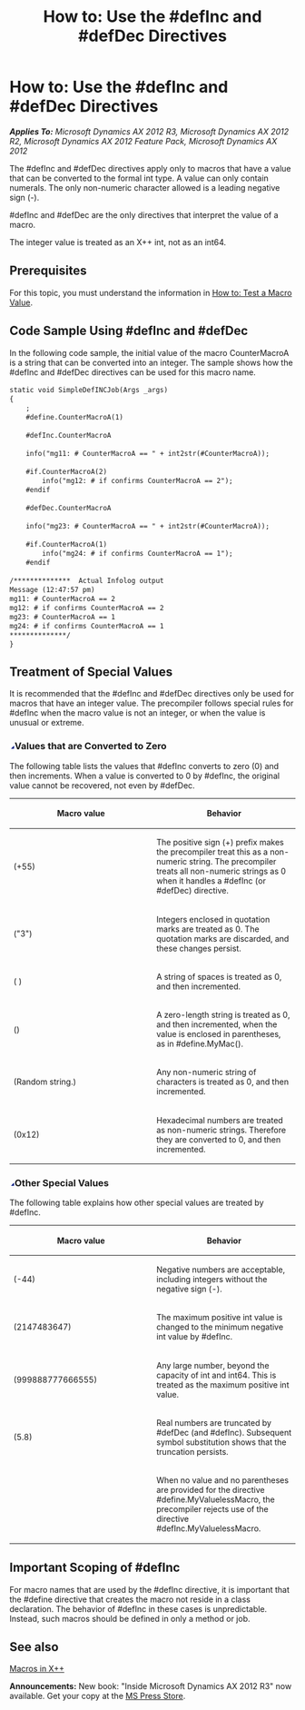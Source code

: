 ﻿---
title: 'How to: Use the #defInc and #defDec Directives'
TOCTitle: 'How to: Use the #defInc and #defDec Directives'
ms:assetid: be4f9fa7-c80c-4bef-8a4b-199ec5345af5
ms:mtpsurl: https://msdn.microsoft.com/en-us/library/Cc197118(v=AX.60)
ms:contentKeyID: 35250054
ms.date: 05/18/2015
mtps_version: v=AX.60
---

# How to: Use the \#defInc and \#defDec Directives 


_**Applies To:** Microsoft Dynamics AX 2012 R3, Microsoft Dynamics AX 2012 R2, Microsoft Dynamics AX 2012 Feature Pack, Microsoft Dynamics AX 2012_

The \#defInc and \#defDec directives apply only to macros that have a value that can be converted to the formal int type. A value can only contain numerals. The only non-numeric character allowed is a leading negative sign (-).

\#defInc and \#defDec are the only directives that interpret the value of a macro.

The integer value is treated as an X++ int, not as an int64.

## Prerequisites

For this topic, you must understand the information in [How to: Test a Macro Value](how-to-test-a-macro-value.md).

## Code Sample Using \#defInc and \#defDec

In the following code sample, the initial value of the macro CounterMacroA is a string that can be converted into an integer. The sample shows how the \#defInc and \#defDec directives can be used for this macro name.

    static void SimpleDefINCJob(Args _args)
    {
        ;
        #define.CounterMacroA(1)
    
        #defInc.CounterMacroA
    
        info("mg11: # CounterMacroA == " + int2str(#CounterMacroA));
    
        #if.CounterMacroA(2)
            info("mg12: # if confirms CounterMacroA == 2");
        #endif
    
        #defDec.CounterMacroA
    
        info("mg23: # CounterMacroA == " + int2str(#CounterMacroA));
    
        #if.CounterMacroA(1)
            info("mg24: # if confirms CounterMacroA == 1");
        #endif
    
    /**************  Actual Infolog output
    Message (12:47:57 pm)
    mg11: # CounterMacroA == 2
    mg12: # if confirms CounterMacroA == 2
    mg23: # CounterMacroA == 1
    mg24: # if confirms CounterMacroA == 1
    **************/
    }

## Treatment of Special Values

It is recommended that the \#defInc and \#defDec directives only be used for macros that have an integer value. The precompiler follows special rules for \#defInc when the macro value is not an integer, or when the value is unusual or extreme.

### ![Cc197118.collapse\_all(en-us,AX.60).gif](images/Gg863931.collapse_all(en-us,AX.60).gif "Cc197118.collapse_all(en-us,AX.60).gif")Values that are Converted to Zero

The following table lists the values that \#defInc converts to zero (0) and then increments. When a value is converted to 0 by \#defInc, the original value cannot be recovered, not even by \#defDec.

<table>
<colgroup>
<col style="width: 50%" />
<col style="width: 50%" />
</colgroup>
<thead>
<tr class="header">
<th><p>Macro value</p></th>
<th><p>Behavior</p></th>
</tr>
</thead>
<tbody>
<tr class="odd">
<td><p>(+55)</p></td>
<td><p>The positive sign (+) prefix makes the precompiler treat this as a non-numeric string. The precompiler treats all non-numeric strings as 0 when it handles a #defInc (or #defDec) directive.</p></td>
</tr>
<tr class="even">
<td><p>(&quot;3&quot;)</p></td>
<td><p>Integers enclosed in quotation marks are treated as 0. The quotation marks are discarded, and these changes persist.</p></td>
</tr>
<tr class="odd">
<td><p>( )</p></td>
<td><p>A string of spaces is treated as 0, and then incremented.</p></td>
</tr>
<tr class="even">
<td><p>()</p></td>
<td><p>A zero-length string is treated as 0, and then incremented, when the value is enclosed in parentheses, as in #define.MyMac().</p></td>
</tr>
<tr class="odd">
<td><p>(Random string.)</p></td>
<td><p>Any non-numeric string of characters is treated as 0, and then incremented.</p></td>
</tr>
<tr class="even">
<td><p>(0x12)</p></td>
<td><p>Hexadecimal numbers are treated as non-numeric strings. Therefore they are converted to 0, and then incremented.</p></td>
</tr>
</tbody>
</table>


### ![Cc197118.collapse\_all(en-us,AX.60).gif](images/Gg863931.collapse_all(en-us,AX.60).gif "Cc197118.collapse_all(en-us,AX.60).gif")Other Special Values

The following table explains how other special values are treated by \#defInc.

<table>
<colgroup>
<col style="width: 50%" />
<col style="width: 50%" />
</colgroup>
<thead>
<tr class="header">
<th><p>Macro value</p></th>
<th><p>Behavior</p></th>
</tr>
</thead>
<tbody>
<tr class="odd">
<td><p>(-44)</p></td>
<td><p>Negative numbers are acceptable, including integers without the negative sign (-).</p></td>
</tr>
<tr class="even">
<td><p>(2147483647)</p></td>
<td><p>The maximum positive int value is changed to the minimum negative int value by #defInc.</p></td>
</tr>
<tr class="odd">
<td><p>(999888777666555)</p></td>
<td><p>Any large number, beyond the capacity of int and int64. This is treated as the maximum positive int value.</p></td>
</tr>
<tr class="even">
<td><p>(5.8)</p></td>
<td><p>Real numbers are truncated by #defDec (and #defInc). Subsequent symbol substitution shows that the truncation persists.</p></td>
</tr>
<tr class="odd">
<td><p></p></td>
<td><p>When no value and no parentheses are provided for the directive #define.MyValuelessMacro, the precompiler rejects use of the directive #defInc.MyValuelessMacro.</p></td>
</tr>
</tbody>
</table>


## Important Scoping of \#defInc

For macro names that are used by the \#defInc directive, it is important that the \#define directive that creates the macro not reside in a class declaration. The behavior of \#defInc in these cases is unpredictable. Instead, such macros should be defined in only a method or job.

## See also

[Macros in X++](macros-in-x.md)

  
**Announcements:** New book: "Inside Microsoft Dynamics AX 2012 R3" now available. Get your copy at the [MS Press Store](https://www.microsoftpressstore.com/store/inside-microsoft-dynamics-ax-2012-r3-9780735685109).

